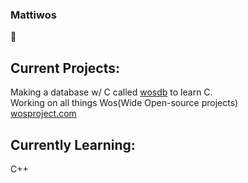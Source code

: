### Mattiwos  
🤗
## Current Projects:
Making a database w/ C called [wosdb](https://github.com/Mattiwos/wosdb) to learn C.  
Working on all things Wos(Wide Open-source projects)  
[wosproject.com](https://www.wosproject.com/)
## Currently Learning:
C++
<!--
## Availability
I am currently looking for an internship for the Summer of 2022.
-->  

<!--
## Goals
  - [ ] Build a basic db using c similar to leveldb (as a method to learn c/cpp)
  - [ ] Make personal website with projects
  - [ ] Work on Computer Vision project and add features to it.
  - [ ] Make a usefull app using flutter or something
  - [ ] Check out Nand to Tetris Course
  - [ ] explore ML and deep learning
  - [ ] Lastly rewrite Spaceclusterx (spacecluster2)
-->  
  

